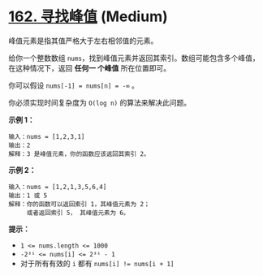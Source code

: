 # [162. 寻找峰值][link] (Medium)

[link]: https://leetcode.cn/problems/find-peak-element/

峰值元素是指其值严格大于左右相邻值的元素。

给你一个整数数组 `nums`，找到峰值元素并返回其索引。数组可能包含多个峰值，在这种情况下，返回 **任何一
个峰值** 所在位置即可。

你可以假设 `nums[-1] = nums[n] = -∞` 。

你必须实现时间复杂度为 `O(log n)` 的算法来解决此问题。

**示例 1：**

```
输入：nums = [1,2,3,1]
输出：2
解释：3 是峰值元素，你的函数应该返回其索引 2。
```

**示例 2：**

```
输入：nums = [1,2,1,3,5,6,4]
输出：1 或 5
解释：你的函数可以返回索引 1，其峰值元素为 2；
     或者返回索引 5， 其峰值元素为 6。

```

**提示：**

- `1 <= nums.length <= 1000`
- `-2³¹ <= nums[i] <= 2³¹ - 1`
- 对于所有有效的 `i` 都有 `nums[i] != nums[i + 1]`
